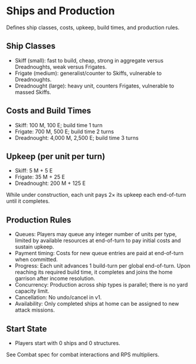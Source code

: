 # Ships and Production

Defines ship classes, costs, upkeep, build times, and production rules.

## Ship Classes
- Skiff (small): fast to build, cheap, strong in aggregate versus Dreadnoughts, weak versus Frigates.
- Frigate (medium): generalist/counter to Skiffs, vulnerable to Dreadnoughts.
- Dreadnought (large): heavy unit, counters Frigates, vulnerable to massed Skiffs.

## Costs and Build Times
- Skiff: 100 M, 100 E; build time 1 turn
- Frigate: 700 M, 500 E; build time 2 turns
- Dreadnought: 4,000 M, 2,500 E; build time 3 turns

## Upkeep (per unit per turn)
- Skiff: 5 M + 5 E
- Frigate: 35 M + 25 E
- Dreadnought: 200 M + 125 E

While under construction, each unit pays 2× its upkeep each end-of-turn until it completes.

## Production Rules
- Queues: Players may queue any integer number of units per type, limited by available resources at end-of-turn to pay initial costs and sustain upkeep.
- Payment timing: Costs for new queue entries are paid at end-of-turn when committed.
- Progress: Each unit advances 1 build-turn per global end-of-turn. Upon reaching its required build time, it completes and joins the home garrison after income resolution.
- Concurrency: Production across ship types is parallel; there is no yard capacity limit.
- Cancellation: No undo/cancel in v1.
- Availability: Only completed ships at home can be assigned to new attack missions.

## Start State
- Players start with 0 ships and 0 structures.

See Combat spec for combat interactions and RPS multipliers.
